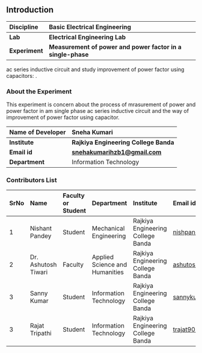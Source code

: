 ## Introduction


<b>Discipline | <b>Basic Electrical Engineering
:--|:--|
<b> Lab | <b> Electrical Engineering Lab
<b> Experiment|     <b> Measurement of power and power factor in a single-phase 
ac series inductive circuit and study improvement of power factor using capacitors: 
. 

### About the Experiment 
This experiment is concern about the process of mrasurement of power and power factor in am single phase ac series inductive circuit and the way of improvement of power factor using capacitor.

<b>Name of Developer | <b> Sneha Kumari 
:--|:--|
<b> Institute | <b> Rajkiya Engineering College Banda 
<b> Email id|     <b>snehakumarihzb1@gmail.com
<b> Department |  Information Technology

### Contributors List

SrNo | Name | Faculty or Student | Department| Institute | Email id
:--|:--|:--|:--|:--|:--|
1 |  Nishant Pandey| Student| Mechanical Engineering  | Rajkiya Engineering College Banda |nishpand01@gmail.com
2 | Dr. Ashutosh Tiwari| Faculty | Applied Science and Humanities  | Rajkiya Engineering College Banda | ashutosh.tiwari@recbanda.ac.in
3 | Sanny Kumar | Student         | Information Technology | Rajkiya Engineering College Banda | sannykumarkarmouta12345@gmail.com |
3 | Rajat Tripathi | Student         | Information Technology | Rajkiya Engineering College Banda | trajat905@gmail.com |
